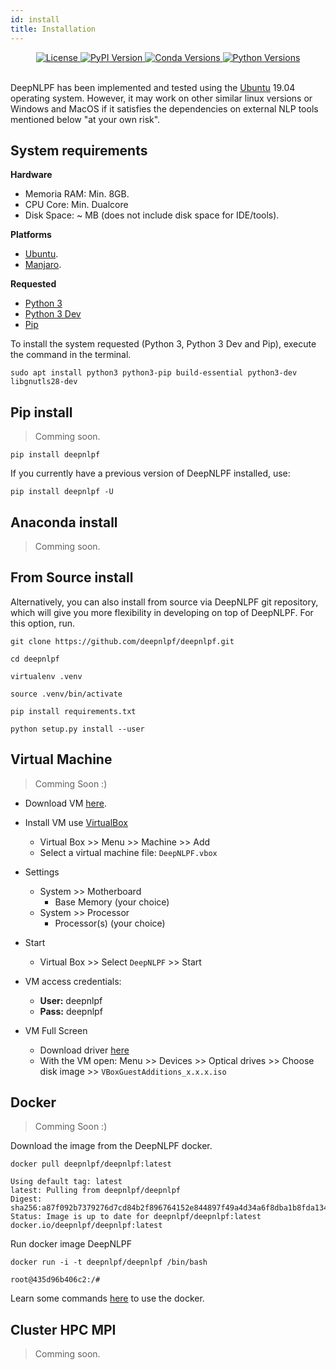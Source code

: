 ```yaml
---
id: install
title: Installation
---
```


<div align="center">
    <a href="#">
        <img alt="License" src="https://img.shields.io/github/license/deepnlpf/deepnlpf">
    </a>
    <a href="https://pypi.org/project/deepnlpframework/">
        <img alt="PyPI Version" src="https://img.shields.io/pypi/v/deepnlpframework?color=blue">
    </a>
    <a href="https://anaconda.org/deepnlpframework">
        <img alt="Conda Versions" src="https://img.shields.io/conda/vn/deepnlpframework?color=blue&label=conda">
    </a>
    <a href="https://pypi.org/project/deepnlpframework/">
        <img alt="Python Versions" src="https://img.shields.io/pypi/pyversions/deepnlpframework?colorB=blue">
    </a>
</div>

<br>

DeepNLPF has been implemented and tested using the [Ubuntu](https://ubuntu.com/) 19.04 operating system. However, it may work on other similar linux versions or Windows and MacOS if it satisfies the dependencies on external NLP tools mentioned below "at your own risk".

## System requirements
<b>Hardware</b>
* Memoria RAM: Min. 8GB.
* CPU Core: Min. Dualcore
* Disk Space: ~ MB (does not include disk space for IDE/tools).

<b>Platforms</b>
* [Ubuntu](https://ubuntu.com/).
* [Manjaro](https://manjaro.org/).

<b>Requested</b>
* [Python 3](https://linuxize.com/post/how-to-install-python-3-7-on-ubuntu-18-04/)
* [Python 3 Dev](#)
* [Pip](https://pypi.org/)

To install the system requested (Python 3, Python 3 Dev and Pip), execute the command in the terminal.
```shell
sudo apt install python3 python3-pip build-essential python3-dev libgnutls28-dev
```

## Pip install
> Comming soon.
```shell
pip install deepnlpf
```

If you currently have a previous version of DeepNLPF installed, use:
```shell
pip install deepnlpf -U
```

## Anaconda install
> Comming soon.

## From Source install
Alternatively, you can also install from source via DeepNLPF git repository, which will give you more flexibility in developing on top of DeepNLPF. For this option, run.
```shell
git clone https://github.com/deepnlpf/deepnlpf.git
```

```shell
cd deepnlpf
```

```shell
virtualenv .venv
```

```shell
source .venv/bin/activate
```

```shell
pip install requirements.txt
```

```shell
python setup.py install --user
```

## Virtual Machine
> Comming Soon :)

- Download VM [here](#).

- Install 
VM use [VirtualBox](https://www.virtualbox.org/)
    - Virtual Box >> Menu >> Machine >> Add
    - Select a virtual machine file: ```DeepNLPF.vbox```

- Settings

    - System >> Motherboard
        - Base Memory (your choice)
    - System >> Processor
        - Processor(s) (your choice)

- Start
    - Virtual Box >> Select ```DeepNLPF``` >> Start

- VM access credentials:<br/>
    - <b>User:</b> deepnlpf <br>
    - <b>Pass:</b> deepnlpf

- VM Full Screen
    - Download driver [here](https://w0.dk/~chlor/vboxguestadditions/)
    - With the VM open: Menu >> Devices >> Optical drives >> Choose disk image >> ```VBoxGuestAdditions_x.x.x.iso```

## Docker
> Comming Soon :)

Download the image from the DeepNLPF docker.
<!--DOCUSAURUS_CODE_TABS-->
<!--Shell-->
```shell
docker pull deepnlpf/deepnlpf:latest 
```
<!--Output-->
```shell
Using default tag: latest
latest: Pulling from deepnlpf/deepnlpf
Digest: sha256:a87f092b7379276d7cd84b2f896764152e844897f49a4d34a6f8dba1b8fda134
Status: Image is up to date for deepnlpf/deepnlpf:latest
docker.io/deepnlpf/deepnlpf:latest
```
<!--END_DOCUSAURUS_CODE_TABS-->

Run docker image DeepNLPF
<!--DOCUSAURUS_CODE_TABS-->
<!--Shell-->
```shell
docker run -i -t deepnlpf/deepnlpf /bin/bash
```
<!--Output-->
```shell
root@435d96b406c2:/# 
```
<!--END_DOCUSAURUS_CODE_TABS-->

Learn some commands [here](http://deepnlpf.github.io/site/docs/en/cli) to use the docker.

## Cluster HPC MPI
> Comming soon.
